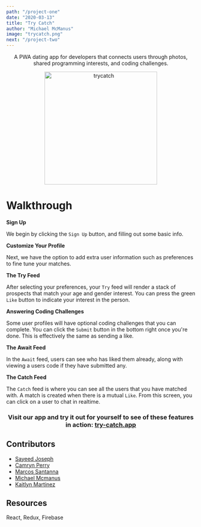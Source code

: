 ```yaml
---
path: "/project-one"
date: "2020-03-13"
title: "Try Catch"
author: "Michael McManus"
image: "trycatch.png"
next: "/project-two"
---
```


<p align="center">
A PWA dating app for developers that connects users through photos, shared programming interests, and coding challenges.</p>
<p align="center">
  <img src="https://i.imgur.com/zw7zF2h.png" width="300" alt="trycatch"/>
</p>

# Walkthrough

**Sign Up**

We begin by clicking the `Sign Up` button, and filling out some basic info.

**Customize Your Profile**

Next, we have the option to add extra user information such as preferences to fine tune your matches.

**The Try Feed**

After selecting your preferences, your `Try` feed will render a stack of prospects that match your age and gender interest. You can press the green `Like` button to indicate your interest in the person.

**Answering Coding Challenges**

Some user profiles will have optional coding challenges that you can complete. You can click the `Submit` button in the bottom right once you're done. This is effectively the same as sending a like.

**The Await Feed**

In the `Await` feed, users can see who has liked them already, along with viewing a users code if they have submitted any.

**The Catch Feed**

The `Catch` feed is where you can see all the users that you have matched with. A match is created when there is a mutual `Like`. From this screen, you can click on a user to chat in realtime.

<h3 align="center">
Visit our app and try it out for yourself to see of these features in action:
<a href="https://try-catch.app/">try-catch.app</a>
</h3>

## Contributors

- <a href="https://github.com/sjoseph11236">Sayeed Joseph</a>
- <a href="https://github.com/camryn-perry">Camryn Perry</a>
- <a href="https://github.com/mcs2019">Marcos Santanna</a>
- <a href="https://github.com/MikeMcmanus95">Michael Mcmanus</a>
- <a href="https://github.com/kkmartinez95">Kaitlyn Martinez</a>

## Resources

React, Redux, Firebase
